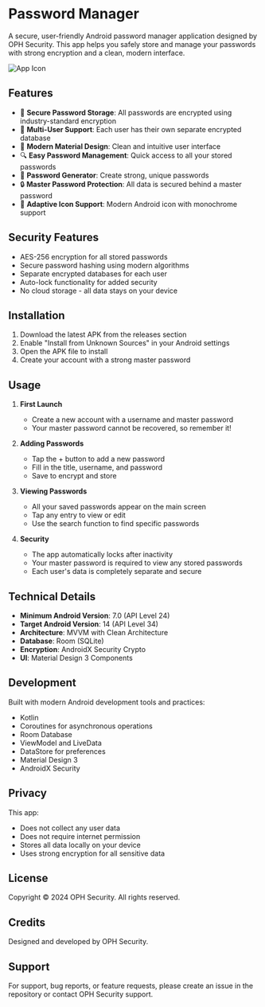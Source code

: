 # Password Manager

A secure, user-friendly Android password manager application designed by OPH Security. This app helps you safely store and manage your passwords with strong encryption and a clean, modern interface.

![App Icon](app/src/main/res/mipmap-xxxhdpi/ic_launcher_round.png)

## Features

- 🔐 **Secure Password Storage**: All passwords are encrypted using industry-standard encryption
- 👥 **Multi-User Support**: Each user has their own separate encrypted database
- 🎨 **Modern Material Design**: Clean and intuitive user interface
- 🔍 **Easy Password Management**: Quick access to all your stored passwords
- 🔄 **Password Generator**: Create strong, unique passwords
- 🔒 **Master Password Protection**: All data is secured behind a master password
- 📱 **Adaptive Icon Support**: Modern Android icon with monochrome support

## Security Features

- AES-256 encryption for all stored passwords
- Secure password hashing using modern algorithms
- Separate encrypted databases for each user
- Auto-lock functionality for added security
- No cloud storage - all data stays on your device

## Installation

1. Download the latest APK from the releases section
2. Enable "Install from Unknown Sources" in your Android settings
3. Open the APK file to install
4. Create your account with a strong master password

## Usage

1. **First Launch**
   - Create a new account with a username and master password
   - Your master password cannot be recovered, so remember it!

2. **Adding Passwords**
   - Tap the + button to add a new password
   - Fill in the title, username, and password
   - Save to encrypt and store

3. **Viewing Passwords**
   - All your saved passwords appear on the main screen
   - Tap any entry to view or edit
   - Use the search function to find specific passwords

4. **Security**
   - The app automatically locks after inactivity
   - Your master password is required to view any stored passwords
   - Each user's data is completely separate and secure

## Technical Details

- **Minimum Android Version**: 7.0 (API Level 24)
- **Target Android Version**: 14 (API Level 34)
- **Architecture**: MVVM with Clean Architecture
- **Database**: Room (SQLite)
- **Encryption**: AndroidX Security Crypto
- **UI**: Material Design 3 Components

## Development

Built with modern Android development tools and practices:
- Kotlin
- Coroutines for asynchronous operations
- Room Database
- ViewModel and LiveData
- DataStore for preferences
- Material Design 3
- AndroidX Security

## Privacy

This app:
- Does not collect any user data
- Does not require internet permission
- Stores all data locally on your device
- Uses strong encryption for all sensitive data

## License

Copyright © 2024 OPH Security. All rights reserved.

## Credits

Designed and developed by OPH Security.

## Support

For support, bug reports, or feature requests, please create an issue in the repository or contact OPH Security support. 
